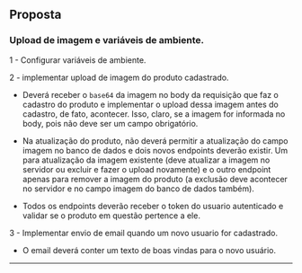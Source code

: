 ## Proposta

### Upload de imagem e variáveis de ambiente.

1 - Configurar variáveis de ambiente.

2 - implementar upload de imagem do produto cadastrado.

-   Deverá receber o `base64` da imagem no body da requisição que faz o cadastro do produto e implementar o upload dessa imagem antes do cadastro, de fato, acontecer. Isso, claro, se a imagem for informada no body, pois não deve ser um campo obrigatório.

-   Na atualização do produto, não deverá permitir a atualização do campo imagem no banco de dados e dois novos endpoints deverão existir. Um para atualização da imagem existente (deve atualizar a imagem no servidor ou excluir e fazer o upload novamente) e o outro endpoint apenas para remover a imagem do produto (a exclusão deve acontecer no servidor e no campo imagem do banco de dados também).

-   Todos os endpoints deverão receber o token do usuario autenticado e validar se o produto em questão pertence a ele.


3 - Implementar envio de email quando um novo usuario for cadastrado.

-   O email deverá conter um texto de boas vindas para o novo usuário.

---

